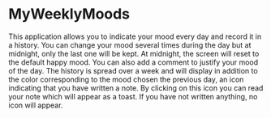 # MyWeeklyMoods
This application allows you to indicate your mood every day and record it in a history.
You can change your mood several times during the day but at midnight, only the last one will be kept.
At midnight, the screen will reset to the default happy mood.
You can also add a comment to justify your mood of the day.
The history is spread over a week and will display in addition to the color corresponding to the mood chosen the previous day, an icon indicating that you have written a note.
By clicking on this icon you can read your note which will appear as a toast.
If you have not written anything, no icon will appear. 


